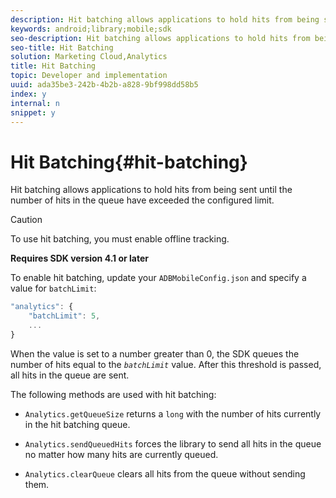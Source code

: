 ```yaml
---
description: Hit batching allows applications to hold hits from being sent until the number of hits in the queue have exceeded the configured limit.
keywords: android;library;mobile;sdk
seo-description: Hit batching allows applications to hold hits from being sent until the number of hits in the queue have exceeded the configured limit.
seo-title: Hit Batching
solution: Marketing Cloud,Analytics
title: Hit Batching
topic: Developer and implementation
uuid: ada35be3-242b-4b2b-a828-9bf998dd58b5
index: y
internal: n
snippet: y
---
```


# Hit Batching{#hit-batching}

Hit batching allows applications to hold hits from being sent until the number of hits in the queue have exceeded the configured limit.

>[!CAUTION]
>
>To use hit batching, you must enable offline tracking.

**Requires SDK version 4.1 or later**

To enable hit batching, update your `ADBMobileConfig.json` and specify a value for `batchLimit`:

```js
"analytics": {
    "batchLimit": 5,
    ...
}
```

When the value is set to a number greater than 0, the SDK queues the number of hits equal to the *`batchLimit`* value. After this threshold is passed, all hits in the queue are sent.

The following methods are used with hit batching:

* `Analytics.getQueueSize` returns a `long` with the number of hits currently in the hit batching queue. 

* `Analytics.sendQueuedHits` forces the library to send all hits in the queue no matter how many hits are currently queued. 
* `Analytics.clearQueue` clears all hits from the queue without sending them.

